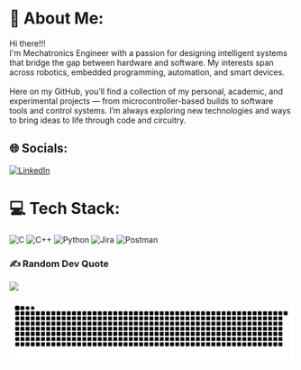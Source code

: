 # 💫 About Me:
Hi there!!!<br>I'm Mechatronics Engineer with a passion for designing intelligent systems that bridge the gap between hardware and software. My interests span across robotics, embedded programming, automation, and smart devices.<br><br>Here on my GitHub, you’ll find a collection of my personal, academic, and experimental projects — from microcontroller-based builds to software tools and control systems. I’m always exploring new technologies and ways to bring ideas to life through code and circuitry.


## 🌐 Socials:
[![LinkedIn](https://img.shields.io/badge/LinkedIn-%230077B5.svg?logo=linkedin&logoColor=white)](https://linkedin.com/in/KoushikRaju) 

# 💻 Tech Stack:
![C](https://img.shields.io/badge/c-%2300599C.svg?style=for-the-badge&logo=c&logoColor=white) ![C++](https://img.shields.io/badge/c++-%2300599C.svg?style=for-the-badge&logo=c%2B%2B&logoColor=white) ![Python](https://img.shields.io/badge/python-3670A0?style=for-the-badge&logo=python&logoColor=ffdd54) ![Jira](https://img.shields.io/badge/jira-%230A0FFF.svg?style=for-the-badge&logo=jira&logoColor=white) ![Postman](https://img.shields.io/badge/Postman-FF6C37?style=for-the-badge&logo=postman&logoColor=white)

### ✍️ Random Dev Quote
![](https://quotes-github-readme.vercel.app/api?type=horizontal&theme=tokyonight)

<!-- Proudly created with GPRM ( https://gprm.itsvg.in ) -->
<div align="center">
  
 ![snake gif](https://github.com/KoushikRajuhub/KoushikRajuhub/blob/output/github-snake-dark.svg)

</div>


